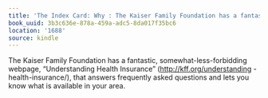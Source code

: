 ```yaml
---
title: 'The Index Card: Why : The Kaiser Family Foundation has a fantastic, somewhat-less-…'
book_uuid: 3b3c636e-878a-459a-adc5-8da017f35bc6
location: '1688'
source: kindle
---
```


The Kaiser Family Foundation has a fantastic, somewhat-less-forbidding webpage, “Understanding Health Insurance” (http://kff.org/understanding -health-insurance/), that answers frequently asked questions and lets you know what is available in your area.